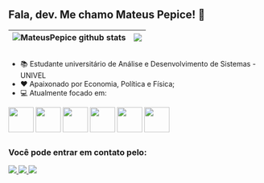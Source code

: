 ## Fala, dev. Me chamo Mateus Pepice! 👋

| <img align="center" src="https://github-readme-stats.vercel.app/api?username=MateusPepice&show_icons=true&include_all_commits=true&theme=buefy&hide_border=true" alt="MateusPepice github stats" /> | <img align="center" src="https://github-readme-stats.vercel.app/api/top-langs/?username=MateusPepice&layout=compact&theme=buefy&hide_border=true" /> |
| ------------- | ------------- |

##

- 📚 Estudante universitário de Análise e Desenvolvimento de Sistemas - UNIVEL
- ❤ Apaixonado por Economia, Política e Física;
- 💻 Atualmente focado em:

<div display="inline">
  <img align="center" width= "50" height="50" src="https://cdn.jsdelivr.net/gh/devicons/devicon/icons/java/java-original.svg" />
  <img align="center" width= "50" height="50" src="https://cdn.jsdelivr.net/gh/devicons/devicon/icons/mysql/mysql-original-wordmark.svg" />
  <img align="center" width= "50" height="50" src="https://cdn.jsdelivr.net/gh/devicons/devicon/icons/python/python-original.svg" />
  <img align="center" width= "50" height="50" src="https://cdn.jsdelivr.net/gh/devicons/devicon/icons/git/git-original-wordmark.svg" />
  <img align="center" width= "50" height="50" src="https://cdn.jsdelivr.net/gh/devicons/devicon/icons/c/c-original.svg" /> 
  <img align="center" width= "50" height="50" src="https://cdn.jsdelivr.net/gh/devicons/devicon/icons/windows8/windows8-original.svg" />
</div>

##

### Você pode entrar em contato pelo:

<a href="https://www.instagram.com/mateus_pepice/">
  <img src="https://img.shields.io/badge/Instagram-%23E4405F.svg?style=for-the-badge&logo=Instagram&logoColor=white" />
</a>
<a href="https://www.linkedin.com/in/mateus-pepice-dev/">
  <img src="https://img.shields.io/badge/linkedin-%230077B5.svg?style=for-the-badge&logo=linkedin&logoColor=white" />
</a>
<a href="mailto: mateuspepsi01@gmail.com">
  <img src="https://img.shields.io/badge/Gmail-D14836?style=for-the-badge&logo=gmail&logoColor=white" />
</a>
